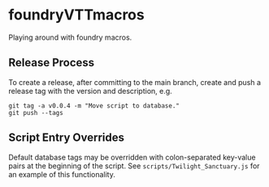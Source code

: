 # foundryVTTmacros

Playing around with foundry macros.

## Release Process

To create a release, after committing to the main branch, create and push a
release tag with the version and description, e.g.

```
git tag -a v0.0.4 -m "Move script to database."
git push --tags

```

## Script Entry Overrides

Default database tags may be overridden with colon-separated key-value pairs
at the beginning of the script.  See `scripts/Twilight_Sanctuary.js` for an
example of this functionality.
